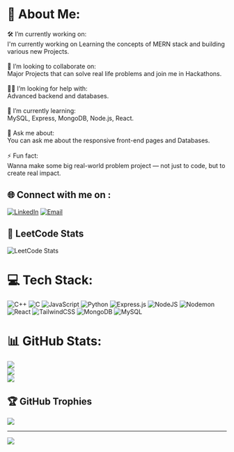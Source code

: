 # 💫 About Me:
🛠️ I’m currently working on:<br>I'm currently working on Learning the concepts of MERN stack and building various new Projects.<br><br>🤝 I’m looking to collaborate on:<br>Major Projects that can solve real life problems and join me in Hackathons.<br><br>🙋‍♂️ I’m looking for help with:<br>Advanced backend and databases.<br><br>🌱 I’m currently learning:<br>MySQL, Express, MongoDB, Node.js, React.<br><br>💬 Ask me about:<br>You can ask me about the responsive front-end pages and Databases.<br><br>⚡ Fun fact:<br>Wanna make some big real-world problem project — not just to code, but to create real impact.

## 🌐 Connect with me on :
[![LinkedIn](https://img.shields.io/badge/LinkedIn-%230077B5.svg?logo=linkedin&logoColor=white)](https://linkedin.com/in/prabhat-prajapati-6502382a8) 
[![Email](https://img.shields.io/badge/Email-D14836?logo=gmail&logoColor=white)](mailto:prabhatprajapati988@gmail.com) 

## 📘 LeetCode Stats  
![LeetCode Stats](https://leetcard.jacoblin.cool/prabhatprajapati1?theme=light&ext=contest)


# 💻 Tech Stack:
![C++](https://img.shields.io/badge/c++-%2300599C.svg?style=for-the-badge&logo=c%2B%2B&logoColor=white) ![C](https://img.shields.io/badge/c-%2300599C.svg?style=for-the-badge&logo=c&logoColor=white) ![JavaScript](https://img.shields.io/badge/javascript-%23323330.svg?style=for-the-badge&logo=javascript&logoColor=%23F7DF1E) ![Python](https://img.shields.io/badge/python-3670A0?style=for-the-badge&logo=python&logoColor=ffdd54) ![Express.js](https://img.shields.io/badge/express.js-%23404d59.svg?style=for-the-badge&logo=express&logoColor=%2361DAFB) ![NodeJS](https://img.shields.io/badge/node.js-6DA55F?style=for-the-badge&logo=node.js&logoColor=white) ![Nodemon](https://img.shields.io/badge/NODEMON-%23323330.svg?style=for-the-badge&logo=nodemon&logoColor=%BBDEAD) ![React](https://img.shields.io/badge/react-%2320232a.svg?style=for-the-badge&logo=react&logoColor=%2361DAFB) ![TailwindCSS](https://img.shields.io/badge/tailwindcss-%2338B2AC.svg?style=for-the-badge&logo=tailwind-css&logoColor=white) ![MongoDB](https://img.shields.io/badge/MongoDB-%234ea94b.svg?style=for-the-badge&logo=mongodb&logoColor=white) ![MySQL](https://img.shields.io/badge/mysql-4479A1.svg?style=for-the-badge&logo=mysql&logoColor=white)
# 📊 GitHub Stats:
![](https://github-readme-stats.vercel.app/api?username=prabhatp219&theme=dark&hide_border=false&include_all_commits=false&count_private=false)<br/>
![](https://nirzak-streak-stats.vercel.app/?user=prabhatp219&theme=dark&hide_border=false)<br/>
![](https://github-readme-stats.vercel.app/api/top-langs/?username=prabhatp219&theme=dark&hide_border=false&include_all_commits=false&count_private=false&layout=compact)

## 🏆 GitHub Trophies
![](https://github-profile-trophy.vercel.app/?username=prabhatp219&theme=radical&no-frame=false&no-bg=true&margin-w=4)

---
[![](https://visitcount.itsvg.in/api?id=prabhatp219&icon=0&color=0)](https://visitcount.itsvg.in)

<!-- Proudly created with GPRM ( https://gprm.itsvg.in ) -->
